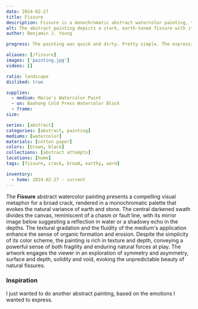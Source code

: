 ```yaml
---
date: 2024-02-27
title: Fissure
description: Fissure is a monochromatic abstract watercolor painting, that I just felt like expressing in a painting one evening.
alt: The abstract painting depicts a stark, earth-toned fissure with its reflection, conveying a sense of division or a singular broad crack.
author: Benjamin J. Young

progress: The painting was quick and dirty. Pretty simple. The expression only lasted a hour.

aliases: [/fissure]
images: ['painting.jpg']
videos: []

ratio: landscape
disliked: true

supplies:
  - medium: Marie's Watercolor Paint
  - on: Baohong Cold Press Watercolor Block
  - frame: 
size: 

series: [abstract]
categories: [abstract, painting]
mediums: [watercolor]
materials: [cotton paper]
colors: [brown, black]
collections: [abstract attempts]
locations: [home]
tags: [fissure, crack, broad, earthy, warm]

inventory:
  - home: 2024-02-27 - current
---
```


The **Fissure** abstract watercolor painting presents a compelling visual metaphor for a broad crack, rendered in a monochromatic palette that evokes the natural variance of earth and stone. The central darkened swath divides the canvas, reminiscent of a chasm or fault line, with its mirror image below suggesting a reflection in water or a shadowy echo in the depths. The textural gradation and the fluidity of the medium's application enhance the sense of organic formation and erosion. Despite the simplicity of its color scheme, the painting is rich in texture and depth, conveying a powerful sense of both fragility and enduring natural forces at play. The artwork engages the viewer in an exploration of symmetry and asymmetry, surface and depth, solidity and void, evoking the unpredictable beauty of natural fissures.

<!--more-->

### Inspiration ###

I just wanted to do another abstract painting, based on the emotions I wanted to express.